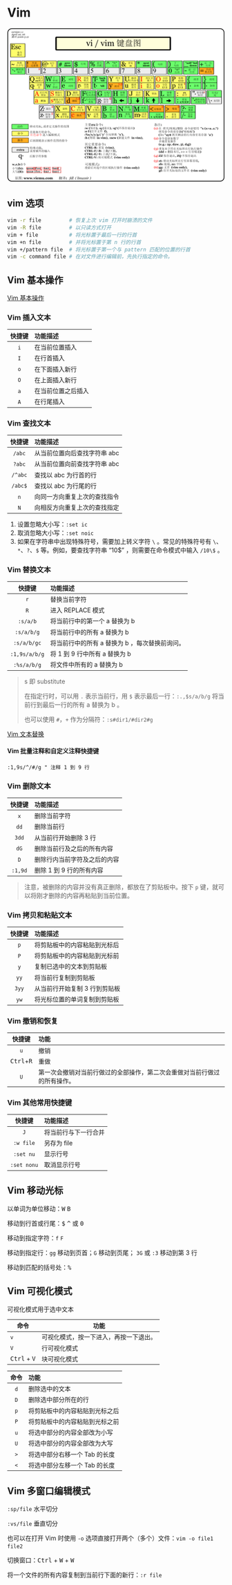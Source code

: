 # Vim

![Graphical cheat sheet](../assets/vi-vim-cheat-sheet-sch.gif)

## vim 选项

```bash
vim -r file         # 恢复上次 vim 打开时崩溃的文件
vim -R file         # 以只读方式打开
vim + file          # 将光标置于最后一行的行首
vim +n file         # 并将光标置于第 n 行的行首
vim +/pattern file  # 将光标置于第一个与 pattern 匹配的位置的行首
vim -c command file # 在对文件进行编辑前，先执行指定的命令。
```

## Vim 基本操作

[Vim 基本操作](http://c.biancheng.net/view/805.html)  

### Vim 插入文本

| 快捷键 | 功能描述           |
| :----: | :----------------- |
|  `i`   | 在当前位置插入     |
|  `I`   | 在行首插入         |
|  `o`   | 在下面插入新行     |
|  `O`   | 在上面插入新行     |
|  `a`   | 在当前位置之后插入 |
|  `A`   | 在行尾插入         |

### Vim 查找文本

| 快捷键  | 功能描述                     |
| :-----: | :--------------------------- |
| `/abc`  | 从当前位置向后查找字符串 abc |
| `?abc`  | 从当前位置向前查找字符串 abc |
| `/^abc` | 查找以 abc 为行首的行        |
| `/abc$` | 查找以 abc 为行尾的行        |
|   `n`   | 向同一方向重复上次的查找指令 |
|   `N`   | 向相反方向重复上次的查找指定 |

1. 设置忽略大小写：`:set ic`
2. 取消忽略大小写：`:set noic`
3. 如果在字符串中出现特殊符号，需要加上转义字符 `\` 。常见的特殊符号有 `\`、`*`、`?`、`$` 等。例如，要查找字符串 “10$” ，则需要在命令模式中输入 `/10\$` 。

### Vim 替换文本

|    快捷键     | 功能描述                                       |
| :-----------: | :--------------------------------------------- |
|      `r`      | 替换当前字符                                   |
|      `R`      | 进入 REPLACE 模式                              |
|   `:s/a/b`    | 将当前行中的第一个 a 替换为 b                  |
|  `:s/a/b/g`   | 将当前行中的所有 a 替换为 b                    |
|  `:s/a/b/gc`  | 将当前行中的所有 a 替换为 b ，每次替换前询问。 |
| `:1,9s/a/b/g` | 将 1 到 9 行中所有 a 替换为 b                  |
|  `:%s/a/b/g`  | 将文件中所有的 a 替换为 b                      |

> s 即 substitute
>
> 在指定行时，可以用 `.` 表示当前行，用 `$` 表示最后一行：`:.,$s/a/b/g` 将当前行到最后一行的所有 a 替换为 b 。
>
> 也可以使用 `#`，`+` 作为分隔符：`:s#dir1/#dir2#g`

[Vim 文本替换](https://www.jianshu.com/p/9cedcc218eb3)

#### Vim 批量注释和自定义注释快捷键

```vim
:1,9s/^/#/g " 注释 1 到 9 行
```

### Vim 删除文本

| 快捷键  | 功能描述                     |
| :-----: | :--------------------------- |
|   `x`   | 删除当前字符                 |
|  `dd`   | 删除当前行                   |
|  `3dd`  | 从当前行开始删除 3 行        |
|  `dG`   | 删除当前行及之后的所有内容   |
|   `D`   | 删除行内当前字符及之后的内容 |
| `:1,9d` | 删除 1 到 9 行的所有内容     |

> 注意，被删除的内容并没有真正删除，都放在了剪贴板中。按下 `p` 键，就可以将刚才删除的内容再粘贴到当前位置。

### Vim 拷贝和粘贴文本

| 快捷键 | 功能描述                      |
| :----: | :---------------------------- |
|  `p`   | 将剪贴板中的内容粘贴到光标后  |
|  `P`   | 将剪贴板中的内容粘贴到光标前  |
|  `y`   | 复制已选中的文本到剪贴板      |
|  `yy`  | 将当前行复制到剪贴板          |
| `3yy`  | 从当前行开始复制 3 行到剪贴板 |
|  `yw`  | 将光标位置的单词复制到剪贴板  |

### Vim 撤销和恢复

|            快捷键            | 功能                                                                     |
| :--------------------------: | :----------------------------------------------------------------------- |
|             `u`              | 撤销                                                                     |
| <kbd>Ctrl</kbd>+<kbd>R</kbd> | 重做                                                                     |
|             `U`              | 第一次会撤销对当前行做过的全部操作，第二次会重做对当前行做过的所有操作。 |

### Vim 其他常用快捷键

|   快捷键    | 功能描述             |
| :---------: | :------------------- |
|     `J`     | 将当前行与下一行合并 |
|  `:w file`  | 另存为 file          |
|  `:set nu`  | 显示行号             |
| `:set nonu` | 取消显示行号         |

## Vim 移动光标

以单词为单位移动：<kbd>W</kbd> <kbd>B</kbd>

移动到行首或行尾：<kbd>$</kbd> <kbd>^</kbd> 或 <kbd>0</kbd>

移动到指定字符：`f` `F`

移动到指定行：`gg` 移动到页首；`G` 移动到页尾； `3G` 或 `:3` 移动到第 3 行

移动到匹配的括号处：<kbd>%</kbd>

## Vim 可视化模式

可视化模式用于选中文本

| 命令                           | 功能                                   |
| ------------------------------ | -------------------------------------- |
| `v`                            | 可视化模式，按一下进入，再按一下退出。 |
| `V`                            | 行可视化模式                           |
| <kbd>Ctrl</kbd> + <kbd>V</kbd> | 块可视化模式                           |

| 命令  | 功能                           |
| :---: | :----------------------------- |
|  `d`  | 删除选中的文本                 |
|  `D`  | 删除选中部分所在的行           | `y` | 将选中部分复制到剪贴板中。 |
|  `p`  | 将剪贴板中的内容粘贴到光标之后 |
|  `P`  | 将剪贴板中的内容粘贴到光标之前 |
|  `u`  | 将选中部分的内容全部改为小写   |
|  `U`  | 将选中部分的内容全部改为大写   |
|  `>`  | 将选中部分右移一个 Tab 的长度  |
|  `<`  | 将选中部分左移一个 Tab 的长度  |

## Vim 多窗口编辑模式

`:sp/file` 水平切分

`:vs/file` 垂直切分

也可以在打开 Vim 时使用 `-o` 选项直接打开两个（多个）文件：`vim -o file1 file2`

切换窗口：<kbd>Ctrl</kbd> + <kbd>W</kbd> + <kbd>W</kbd>

将一个文件的所有内容复制到当前行下面的新行：`:r file`